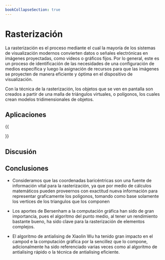 ```yaml
---
bookCollapseSection: true
---
```


# Rasterización

La rasterización es el proceso mediante el cual la mayoría de los sistemas de visualización modernos convierten datos o señales electrónicas en imágenes proyectadas, como videos o gráficos fijos. Por lo general, este es un proceso de identificación de las necesidades de una configuración de medios específica y luego la asignación de recursos para que las imágenes se proyecten de manera eficiente y óptima en el dispositivo de visualización. 

Con la técnica de la rasterización, los objetos que se ven en pantalla son creados a partir de una malla de triángulos virtuales, o polígonos, los cuales crean modelos tridimensionales de objetos. 


## Aplicaciones 
{{<section>}}

## Discusión



## Conclusiones

- Consideramos que las coordenadas baricéntricas son una fuente de información vital para la rasterización, ya que por medio de cálculos matemáticos pueden proveernos con exactitud nueva información para representar graficamente los poligonos, tomando como base solamente los vertices de los triangulos que los componen

- Los aportes de Bersenham a la computación gráfica han sido de gran importancia, pues el algoritmo del punto medio, al tener un rendimiento bastante bueno, ha sido clave para la rasterización de elementos complejos.

- El algoritmo de antialising de Xiaolin Wu ha tenido gran impacto en el campod e la computación gráfica por la sencillez que lo compone, adicionalmente ha sido referenciado varias veces como al algoritmo de antialising rápido o la técnica de antialising eficiente.

